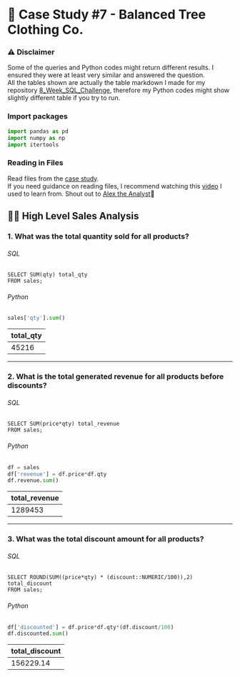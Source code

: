 # 🌄 Case Study #7 - Balanced Tree Clothing Co.
### ⚠️ Disclaimer

Some of the queries and Python codes might return different results. I ensured they were at least very similar and answered the question.    
All the tables shown are actually the table markdown I made for my repository [8_Week_SQL_Challenge](https://github.com/KannaKit/8_Week_SQL_Challenge), therefore my Python codes might show slightly different table if you try to run. 

### Import packages

```python
import pandas as pd
import numpy as np
import itertools
```

### Reading in Files

Read files from the [case study](https://8weeksqlchallenge.com/case-study-7/).  
If you need guidance on reading files, I recommend watching this [video](https://www.youtube.com/watch?v=dUpyC40cF6Q&list=PLUaB-1hjhk8FE_XZ87vPPSfHqb6OcM0cF&index=53) I used to learn from. Shout out to [Alex the Analyst](https://www.youtube.com/@AlexTheAnalyst)👏

## 👩‍💻 High Level Sales Analysis
### 1. What was the total quantity sold for all products?
###### SQL

```TSQL
SELECT SUM(qty) total_qty
FROM sales;
```

###### Python

```python
sales['qty'].sum()
```

| total_qty  | 
|------------|
| 45216 |

---

### 2. What is the total generated revenue for all products before discounts?
###### SQL

```TSQL
SELECT SUM(price*qty) total_revenue
FROM sales;
```

###### Python

```python
df = sales
df['revenue'] = df.price*df.qty
df.revenue.sum()
```

| total_revenue  | 
|------------|
| 1289453 |

---

### 3. What was the total discount amount for all products?
###### SQL

```TSQL
SELECT ROUND(SUM((price*qty) * (discount::NUMERIC/100)),2) total_discount
FROM sales;
```

###### Python

```python
df['discounted'] = df.price*df.qty*(df.discount/100)
df.discounted.sum()
```

| total_discount  | 
|------------|
| 156229.14 | 

